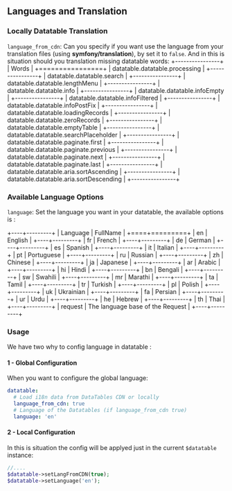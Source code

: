 ## Languages and Translation

### Locally Datatable Translation
``language_from_cdn``: Can you specify if you want use the language from your translation files (using **symfony/translation**), by set it to ``false``.
And in this is situation should you translation missing datatable words:
+----------------+
| Words          | 
+================+
| datatable.datatable.processing |
+----------------+
| datatable.datatable.search |
+----------------+
| datatable.datatable.lengthMenu |
+----------------+
| datatable.datatable.info |
+----------------+
| datatable.datatable.infoEmpty |
+----------------+
| datatable.datatable.infoFiltered |
+----------------+
| datatable.datatable.infoPostFix |
+----------------+
| datatable.datatable.loadingRecords |
+----------------+
| datatable.datatable.zeroRecords |
+----------------+
| datatable.datatable.emptyTable |
+----------------+
| datatable.datatable.searchPlaceholder |
+----------------+
| datatable.datatable.paginate.first |
+----------------+
| datatable.datatable.paginate.previous |
+----------------+
| datatable.datatable.paginate.next |
+----------------+
| datatable.datatable.paginate.last |
+----------------+
| datatable.datatable.aria.sortAscending |
+----------------+
| datatable.datatable.aria.sortDescending |
+----------------+

### Available Language Options
``language``: Set the language you want in your datatable, the available options is :

+----+---------+
| Language | FullName |
+====+=========+
| en | English |
+----+---------+
| fr | French |
+----+---------+
| de | German |
+----+---------+
| es | Spanish |
+----+---------+
| it | Italian |
+----+---------+
| pt | Portuguese |
+----+---------+
| ru | Russian |
+----+---------+
| zh | Chinese |
+----+---------+
| ja | Japanese |
+----+---------+
| ar | Arabic |
+----+---------+
| hi | Hindi |
+----+---------+
| bn | Bengali |
+----+---------+
| sw | Swahili |
+----+---------+
| mr | Marathi |
+----+---------+
| ta | Tamil |
+----+---------+
| tr | Turkish |
+----+---------+
| pl | Polish |
+----+---------+
| uk | Ukrainian |
+----+---------+
| fa | Persian |
+----+---------+
| ur | Urdu |
+----+---------+
| he | Hebrew |
+----+---------+
| th | Thai |
+----+---------+
| request | The language base of the Request |
+----+---------+


### Usage
We have two why to config language in datatable :

#### 1 - Global Configuration
When you want to configure the global language: 

```yaml
datatable:
  # Load i18n data from DataTables CDN or locally
  language_from_cdn: true
  # Language of the Datatables (if language_from_cdn true)
  language: 'en'
```

#### 2 - Local Configuration
In this is situation the config will be applyed just in the current ``$datatable`` instance:

```php
//....
$datatable->setLangFromCDN(true);
$datatable->setLanguage('en');
```
